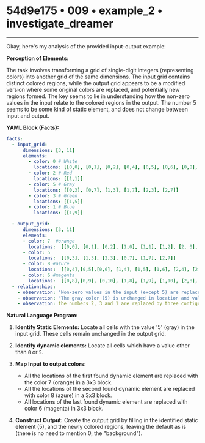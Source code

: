 # 54d9e175 • 009 • example_2 • investigate_dreamer

---
Okay, here's my analysis of the provided input-output example:

**Perception of Elements:**

The task involves transforming a grid of single-digit integers (representing colors) into another grid of the same dimensions. The input grid contains distinct colored regions, while the output grid appears to be a modified version where some original colors are replaced, and potentially new regions formed. The key seems to lie in understanding how the non-zero values in the input relate to the colored regions in the output. The number 5 seems to be some kind of static element, and does not change between input and output.

**YAML Block (Facts):**



```yaml
facts:
  - input_grid:
      dimensions: [3, 11]
      elements:
        - color: 0 # White
          locations: [[0,0], [0,1], [0,2], [0,4], [0,5], [0,6], [0,8], [0,9], [0,10], [1,0], [1,2], [1,4], [1,6], [1,8], [1,10], [2,0], [2,1], [2,2], [2,4], [2,5], [2,6], [2,8], [2,9], [2,10]]
        - color: 2 # Red
          locations: [[1,1]]
        - color: 5 # Gray
          locations: [[0,3], [0,7], [1,3], [1,7], [2,3], [2,7]]
        - color: 3 # Green
          locations: [[1,5]]
        - color: 1 # Blue
          locations: [[1,9]]

  - output_grid:
      dimensions: [3, 11]
      elements:
      - color: 7  #orange
        locations:  [[0,0], [0,1], [0,2], [1,0], [1,1], [1,2], [2, 0], [2,1], [2,2]]
      - color: 5
        locations:  [[0,3], [1,3], [2,3], [0,7], [1,7], [2,7]]
      - color: 8 #azure
        locations:  [[0,4],[0,5],[0,6], [1,4], [1,5], [1,6], [2,4], [2,5], [2,6]]
      - color: 6 #magenta
        locations:  [[0,8],[0,9], [0,10], [1,8], [1,9], [1,10], [2,8], [2,9], [2,10]]
  - relationships:
    - observation: "Non-zero values in the input (except 5) are replaced by other colours."
    - observation: "The gray color (5) is unchanged in location and value"
    - observation: the numbers 2, 3 and 1 are replaced by three contiguous blocks of the same size of colors 7, 8, and 6, starting from left to right, top to bottom.
```



**Natural Language Program:**

1.  **Identify Static Elements:** Locate all cells with the value '5' (gray) in the input grid. These cells remain unchanged in the output grid.

2.  **Identify dynamic elements:** Locate all cells which have a value other than `0` or `5`.

3.  **Map Input to output colors:**
    *   All the locations of the first found dynamic element are replaced with the color 7 (orange) in a 3x3 block.
    *   All the locations of the second found dynamic element are replaced with color 8 (azure) in a 3x3 block.
    *   All locations of the last found dynamic element are replaced with color 6 (magenta) in 3x3 block.

4.  **Construct Output:** Create the output grid by filling in the identified static element (5), and the newly colored regions, leaving the default as is (there is no need to mention 0, the "background").


